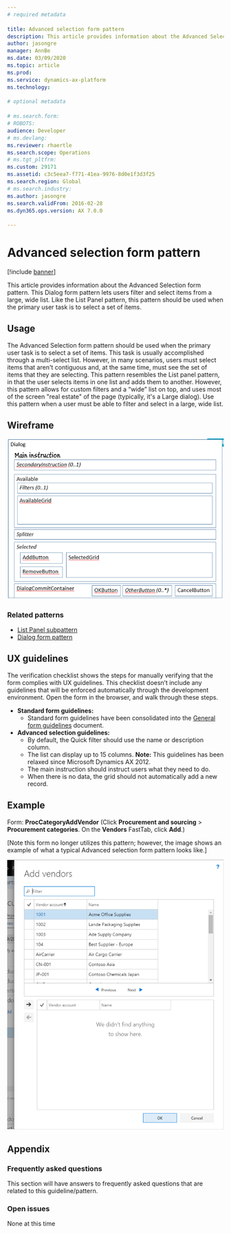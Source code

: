 ```yaml
---
# required metadata

title: Advanced selection form pattern
description: This article provides information about the Advanced Selection form pattern. This Dialog form pattern lets users filter and select items from a large, wide list. Like the List Panel pattern, this pattern should be used when the primary user task is to select a set of items.
author: jasongre
manager: AnnBe
ms.date: 03/09/2020
ms.topic: article
ms.prod: 
ms.service: dynamics-ax-platform
ms.technology: 

# optional metadata

# ms.search.form: 
# ROBOTS: 
audience: Developer
# ms.devlang: 
ms.reviewer: rhaertle
ms.search.scope: Operations
# ms.tgt_pltfrm: 
ms.custom: 29171
ms.assetid: c3c5eea7-f771-41ea-9976-8d0e1f3d3f25
ms.search.region: Global
# ms.search.industry: 
ms.author: jasongre
ms.search.validFrom: 2016-02-28
ms.dyn365.ops.version: AX 7.0.0

---
```


# Advanced selection form pattern

[!include [banner](../includes/banner.md)]

This article provides information about the Advanced Selection form pattern. This Dialog form pattern lets users filter and select items from a large, wide list. Like the List Panel pattern, this pattern should be used when the primary user task is to select a set of items.

Usage
-----

The Advanced Selection form pattern should be used when the primary user task is to select a set of items. This task is usually accomplished through a multi-select list. However, in many scenarios, users must select items that aren't contiguous and, at the same time, must see the set of items that they are selecting. This pattern resembles the List panel pattern, in that the user selects items in one list and adds them to another. However, this pattern allows for custom filters and a “wide” list on top, and uses most of the screen "real estate" of the page (typically, it's a Large dialog). Use this pattern when a user must be able to filter and select in a large, wide list.

## Wireframe

[![Advanced Selection pattern wireframe](./media/advancedselection1.png)](./media/advancedselection1.png)

### Related patterns

-   [List Panel subpattern](list-panel-subpattern.md)
-   [Dialog form pattern](dialog-form-pattern.md)

## UX guidelines
The verification checklist shows the steps for manually verifying that the form complies with UX guidelines. This checklist doesn’t include any guidelines that will be enforced automatically through the development environment. Open the form in the browser, and walk through these steps.

-   **Standard form guidelines:**
    -   Standard form guidelines have been consolidated into the [General form guidelines](general-form-guidelines.md) document.
-   **Advanced selection guidelines:**
    -   By default, the Quick filter should use the name or description column.
    -   The list can display up to 15 columns. **Note:** This guidelines has been relaxed since Microsoft Dynamics AX 2012.
    -   The main instruction should instruct users what they need to do.
    -   When there is no data, the grid should not automatically add a new record.

## Example
Form: **ProcCategoryAddVendor** (Click **Procurement and sourcing** &gt; **Procurement categories**. On the **Vendors** FastTab, click **Add**.) 

[Note this form no longer utilizes this pattern; however, the image shows an example of what a typical Advanced selection form pattern looks like.] 

[![Example of advanced selection](./media/advancedselectionexample.png)](./media/advancedselectionexample.png)

## Appendix
### Frequently asked questions

This section will have answers to frequently asked questions that are related to this guideline/pattern.

### Open issues

None at this time



